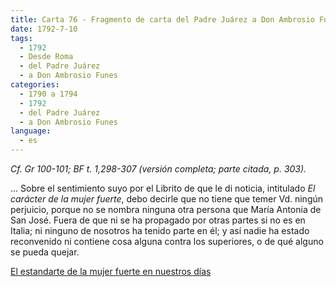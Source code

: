 ```yaml
---
title: Carta 76 - Fragmento de carta del Padre Juárez a Don Ambrosio Funes (Roma, 10 de julio de 1792).
date: 1792-7-10
tags:
  - 1792
  - Desde Roma
  - del Padre Juárez
  - a Don Ambrosio Funes
categories:
  - 1790 a 1794
  - 1792
  - del Padre Juárez
  - a Don Ambrosio Funes
language:
  - es
---
```


_Cf. Gr 100-101; BF t. 1,298-307 (versión completa; parte citada, p. 303)._

... Sobre el sentimiento suyo por el Librito de que le di noticia, intitulado _El carácter de la mujer fuerte_, debo decirle que no tiene que temer Vd. ningún perjuicio, porque no se nombra ninguna otra persona que María Antonia de San José. Fuera de que ni se ha propagado por otras partes si no es en Italia; ni ninguno de nosotros ha tenido parte en él; y así nadie ha estado reconvenido ni contiene cosa alguna contra los superiores, o de qué alguno se pueda quejar.

[El estandarte de la mujer fuerte en nuestros días](/tags/mujer-fuerte/)
